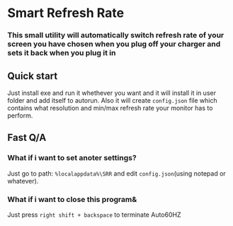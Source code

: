 # Smart Refresh Rate
### This small utility will automatically switch refresh rate of your screen you have chosen when you plug off your charger and sets it back when you plug it in

## Quick start
Just install exe and run it whethever you want and it will install it in user folder and add itself to autorun. Also it will create `config.json` file which contains what resolution and min/max refresh rate your monitor has to perform.

## Fast Q/A

### What if i want to set anoter settings?
Just go to path: `%localappdata%\SRR` and edit `config.json`(using notepad or whatever).

### What if i want to close this program&
Just press `right shift + backspace` to terminate Auto60HZ
